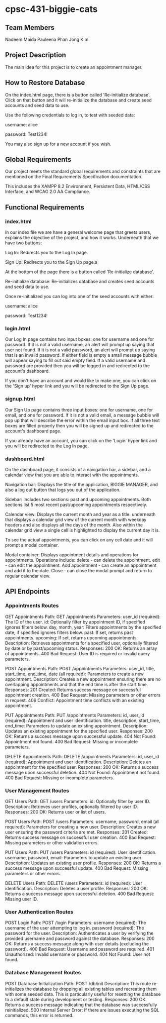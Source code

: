 # cpsc-431-biggie-cats

## Team Members

Nadeem Maida
Pauleena Phan
Jong Kim

## Project Description

The main idea for this project is to create an appointment manager.

## How to Restore Database

On the index.html page, there is a button called 'Re-initialize database'. Click on that button and it will re-initialize the database and create seed accounts and seed data to use.

Use the following credentials to log in, to test with seeded data:

username: alice

password: Test1234!

You may also sign up for a new account if you wish.

## Global Requirements

Our project meets the standard global requirements and constraints that are mentioned on the Final Requirements Specification documentation.

This includes the XAMPP 8.2 Environment, Persistent Data, HTML/CSS Interface, and WCAG 2.0 AA Compliance.

## Functional Requirements

### index.html

In our index file we are have a general welcome page that greets users, explains the objective of the project, and how it works. Underneath that we have two buttons:

Log In:
    Redirects you to the Log In page.

Sign Up:
    Redirects you to the Sign Up page.a

At the bottom of the page there is a button called 'Re-initialize database'.

Re-initialize database:
    Re-initializes database and creates seed accounts and seed data to use.

Once re-initialized you can log into one of the seed accounts with either:

username: alice

password: Test1234!

### login.html

Our Log In page contains two input boxes: one for username and one for password. If it is not a valid username, an alert will prompt up saying that user not found. If it is not a valid password, an alert will prompt up saying that is an invalid password. If either field is empty a small message bubble will appear saying to fill out said empty field. If a valid username and password are provided then you will be logged in and redirected to the account's dashboard.

If you don't have an account and would like to make one, you can click on the 'Sign up' hyper link and you will be redirected to the Sign Up page.

### signup.html

Our Sign Up page contains three input boxes: one for username, one for email, and one for password. If it is not a valid email, a message bubble will pop up that will describe the error within the email input box. If all three text boxes are filled properly then you will be signed up and redirected to the account's dashboard page.

If you already have an account, you can click on the 'Login' hyper link and you will be redirected to the Log In page.

### dashboard.html

On the dashboard page, it consists of a navigation bar, a sidebar, and a calendar view that you are able to interact with the appointments.

Navigation bar:
    Displays the title of the application, BIGGIE MANAGER, and also a log out button that logs you out of the application.

Sidebar:
    Includes two sections: past and upcoming appointments. Both sections list 5 most recent past/upcoming appointments respectively.

Calendar view:
    Displays the current month and year as a title. underneath that displays a calendar grid view of the current month with weekday headers and also displays all the days of the month. Also within the calendar grid view a single cell is highlighted to display the current day it is.

To see the actual appointments, you can click on any cell date and it will prompt a modal container.

Modal container:
    Displays appointment details and operations for appointments. Operations include:
        delete - can delete the appointment.
        edit - can edit the appointment.
        Add appointment - can create an appointment and add it to the date.
        Close -  can close the modal prompt and return to regular calendar view.

## API Endpoints

### Appointments Routes

GET Appointments
    Path: GET /appointments
    Parameters:
        user_id (required): The ID of the user.
        id: Optionally filter by appointment ID, if specified ignores filters below.
        day, month, year: Filters appointments by the specified date, if specified ignores filters below.
        past: If set, returns past appointments.
        upcoming: If set, returns upcoming appointments.
    Description: Retrieves appointments for a specified user, optionally filtered by date or by past/upcoming status.
    Responses:
        200 OK: Returns an array of appointments.
        400 Bad Request: User ID is required or invalid query parameters.

POST Appointments
    Path: POST /appointments
    Parameters:
        user_id, title, start_time, end_time, date (all required): Parameters to create a new appointment.
    Description: Creates a new appointment ensuring there are no overlapping appointments and that the end time is after the start time.
    Responses:
        201 Created: Returns success message on successful appointment creation.
        400 Bad Request: Missing parameters or other errors in request.
        409 Conflict: Appointment time conflicts with an existing appointment.

PUT Appointments
    Path: PUT /appointments
    Parameters:
        id, user_id (required): Appointment and user identification.
        title, description, start_time, end_time: Parameters to update an existing appointment.
    Description: Updates an existing appointment for the specified user.
    Responses:
        200 OK: Returns a success message upon successful update.
        404 Not Found: Appointment not found.
        400 Bad Request: Missing or incomplete parameters.

DELETE Appointments
    Path: DELETE /appointments
    Parameters:
        id, user_id (required): Appointment and user identification.
    Description: Deletes an appointment for the specified user.
    Responses:
        200 OK: Returns a success message upon successful deletion.
        404 Not Found: Appointment not found.
        400 Bad Request: Missing or incomplete parameters.

### User Management Routes

GET Users
    Path: GET /users
    Parameters:
        id: Optionally filter by user ID.
    Description: Retrieves user profiles, optionally filtered by user ID.
    Responses:
        200 OK: Returns user or list of users.

POST Users
    Path: POST /users
    Parameters:
        username, password, email (all required): Parameters for creating a new user.
    Description: Creates a new user ensuring the password criteria are met.
    Responses:
        201 Created: Returns success message on successful user creation.
        400 Bad Request: Missing parameters or other validation errors.

PUT Users
    Path: PUT /users
    Parameters:
        id (required): User identification.
        username, password, email: Parameters to update an existing user.
    Description: Updates an existing user profile.
    Responses:
        200 OK: Returns a success message upon successful update.
        400 Bad Request: Missing parameters or other errors.

DELETE Users
    Path: DELETE /users
    Parameters:
        id (required): User identification.
    Description: Deletes a user profile.
    Responses:
        200 OK: Returns a success message upon successful deletion.
        400 Bad Request: Missing user ID.

### User Authentication Routes

POST Login
    Path: POST /login
    Parameters:
        username (required): The username of the user attempting to log in.
        password (required): The password for the user.
    Description: Authenticates a user by verifying the provided username and password against the database.
    Responses:
        200 OK: Returns a success message along with user details (excluding the password).
        400 Bad Request: Username and password are required.
        401 Unauthorized: Invalid username or password.
        404 Not Found: User not found.

### Database Management Routes

POST Database Initialization
    Path: POST /db/init
    Description: This route re-initializes the database by dropping all existing tables and recreating them with some seeded data. This is particularly useful for resetting the database to a default state during development or testing.
    Responses:
        200 OK: Returns a success message indicating that the database was successfully reinitialized.
        500 Internal Server Error: If there are issues executing the SQL commands, this error is returned.
